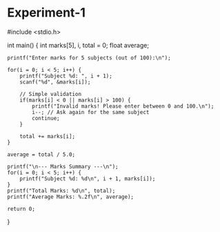 # Experiment-1

#include <stdio.h>

int main() {
    int marks[5], i, total = 0;
    float average;

    printf("Enter marks for 5 subjects (out of 100):\n");

    for(i = 0; i < 5; i++) {
        printf("Subject %d: ", i + 1);
        scanf("%d", &marks[i]);

        // Simple validation
        if(marks[i] < 0 || marks[i] > 100) {
            printf("Invalid marks! Please enter between 0 and 100.\n");
            i--; // Ask again for the same subject
            continue;
        }

        total += marks[i];
    }

    average = total / 5.0;

    printf("\n--- Marks Summary ---\n");
    for(i = 0; i < 5; i++) {
        printf("Subject %d: %d\n", i + 1, marks[i]);
    }
    printf("Total Marks: %d\n", total);
    printf("Average Marks: %.2f\n", average);

    return 0;
}
